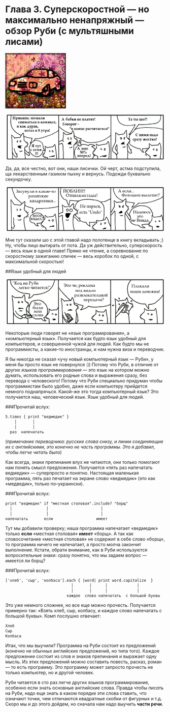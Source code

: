 Глава 3. Суперскоростной — но максимально ненапряжный — обзор Руби (с мультяшными лисами)
=========================================================================================
![o](images/chapter.poignant.guide-3.jpg)




![Картинки в студию!](images/the.foxes-1.png)

Да, да, все честно, вот они, наши лисички. 
Ой черт, астма подступила, ща лекарственным газиком пыхну и вернусь. Подожди буквально секундочку.

![Лисик, братик, полезай в квадратик](images/the.foxes-2.png)

Мне тут сказали шо с этой главой надо полотенце в книгу вкладывать ;)
Ну, чтобы лицо вытирать от пота.
Да уж действительно, суперскорость — весь язык в одной главе!
Прямо не чтение, а соревнование по скоростному зажиганию спичек — весь коробок по одной, с максимальной скоростью!




##Язык удобный для людей


![Лисы понимают всю серьезность ситуации](images/the.foxes-3.png)

Некоторые люди говорят не «язык програмирования», а «компьютерный язык».
Получается как будто язык удобный для компьютеров, и совершенной чужой для людей.
Как будто мы не программисты, а какие–то иностранцы, и нам нужна виза и переводчик.

Я бы никогда не сказал «учу новый компьютерный язык — Руби», у меня бы просто язык не повернулся :))
Потому что Руби, в отличие от других *языков программирования* — это язык на котором можно думать, использовать его родные слова и выражения сразу, без перевода с человеского!
Потому что Руби специально придуман чтобы программистам было удобно, даже если компьютеру прийдется немного поднапрячься.
Какой–же это тогда компьютерный язык? Это получается наш, человеческий язык. Язык удобный для людей.

###Прочитай вслух:

    5.times { print "ведмедик" }
        │       │
        │       │
      раз  напечатать

(*примечание переводчика: русские слова снизу, и линии соединяющие их с английскими, это конечно не часть программы. Это я добавил, чтобы легче читать было*)

Как всегда, знаки препинания влух не читаются, они только помогают нам понять смысл предложения.
Получается «пять раз напечатать ведмедик» — суперпросто и понятно.
Настоящая маленькая программа, пять раз печатает на экране слово «ведмедик» (это как «медведик», только по–украински).

###Прочитай вслух:

    print "ведмедик" if "местная столовая".include? "борщ"
      │               │                       │
      │               │                       │
    напечатать       если                   имеет

Тут мы добавили проверку; наша программа напечатает «ведмедик» только **если** «местная столовая» **имеет** «борщ».
А так как словосочетание «местная столовая» не содержит в себе слово «борщ», то программа ничего не напечатает, а просто молча закончит выполнение.
Кстати, обрати внимание, как в Руби используются вопросительные знаки: сразу понятно, что мы задаем вопрос — имеется ли борщ?

###Прочитай вслух:

    ['хлеб', 'сыр', 'колбаса'].each { |word| print word.capitalize  }
                                 │       │      │             │
                                 │       │      │             │
                               каждое  слово напечатать  с большой буквы

Это уже немного сложнее, но все еще можно прочесть.
Получается примерно так: «Взять хлеб, сыр, колбасу, и каждое слово напечатать с большой буквы».
Комп послушно отвечает:

    Хлеб
    Сыр
    Колбаса

Итак, что мы выучили?
Программа на Руби состоит из предложений (конечно не обычных английских предложений, но типа того).
Каждое предложение состоит из слов и знаков препинания и выражает одну мысль.
Из этих предложений можно составить повесть, расказ, роман — то есть программу.
Это программу может запросто прочесть не только компьютер, но и другой человек.

Руби читается в сто раз легче других языков программирования, особенно если знать основные английские слова.
Правда чтобы *писать* на Руби, надо еще знать в каком порядке эти слова ставить, что означают точки, чем отличаются квадратные скобки от фигурных и т.д.
Скоро мы и до этого дойдем, но сначала нам надо выучить **части речи**.

